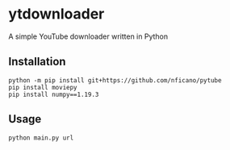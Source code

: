 # ytdownloader
A simple YouTube downloader written in Python

## Installation

```
python -m pip install git+https://github.com/nficano/pytube
pip install moviepy
pip install numpy==1.19.3
```

## Usage

`python main.py url`
